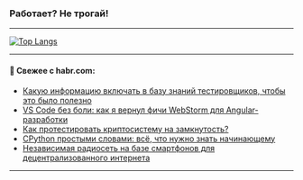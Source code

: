 ### Работает? Не трогай!

---
<!--
#### 🛠️ Technical stack:

![Java](https://img.shields.io/badge/Java-informational?logo=Oracle&style=flat&logoColor=white&color=FF4500)
![Kotlin](https://img.shields.io/badge/Kotlin-informational?logo=Kotlin&style=flat&logoColor=white&color=774D97)
![TS](https://img.shields.io/badge/TypeScript-informational?logo=typeScript&style=flat&logoColor=black&color=017acc)
![Python](https://img.shields.io/badge/Python-informational?logo=Python&style=flat&logoColor=black&color=ffdd54) <br>
![Spring](https://img.shields.io/badge/Spring-informational?logo=Spring&style=flat&logoColor=white&color=6DB33F) 
![SpringBoot](https://img.shields.io/badge/SpringBoot-informational?logo=SpringBoot&style=flat&logoColor=white&color=6DB33F)
![Nest](https://img.shields.io/badge/NestJS-informational?logo=NestJS&style=flat&logoColor=white&color=E0234E) 
![NodeJS](https://img.shields.io/badge/NodeJS-informational?logo=node.js&style=flat&logoColor=white&color=70A760)<br>
![PostgreSQL](https://img.shields.io/badge/PostgreSQL-informational?logo=PostgreSQL&style=flat&logoColor=white&color=DAA520)
![MongoDB](https://img.shields.io/badge/MongoDB-informational?logo=MongoDB&style=flat&logoColor=white&color=870000)
![Apache](https://img.shields.io/badge/Apache-informational?logo=apache&style=flat&logoColor=white&color=f74e28)

___ 
-->

<!--- #### 🛠️ : --->

[![Top Langs](https://github-readme-stats-82jvfl3w3-advtsettinggmailcoms-projects.vercel.app/api/top-langs/?username=zloylis&langs_count=10&hide_title=true&title_color=e6edf3&size_weight=0.5&count_weight=0.5&layout=compact&hide_progress=true&hide_border=true&theme=dracula&hide=css,makefile,cmake)](https://github.com/zloylis)

<!---


####  :octocat:&nbsp;&nbsp; Статистика:

![GitHub stats](https://github-readme-stats-u2qms2cxw-advtsettinggmailcoms-projects.vercel.app/api?username=zloylis&show_icons=true&hide_border=true&theme=dracula&title_color=e6edf3&include_all_commits=true&count_private=true&hide_rank=false&hide_title=true&rank_icon=github)
-->
---

#### 💬 Свежее с habr.com:

<!-- BLOG-POST-LIST:START -->
- [Какую информацию включать в базу знаний тестировщиков, чтобы это было полезно](https://habr.com/ru/articles/961452/?utm_source=habrahabr&utm_medium=rss&utm_campaign=961452)
- [VS Code без боли: как я вернул фичи WebStorm для Angular-разработки](https://habr.com/ru/articles/961442/?utm_source=habrahabr&utm_medium=rss&utm_campaign=961442)
- [Как протестировать криптосистему на замкнутость?](https://habr.com/ru/articles/961090/?utm_source=habrahabr&utm_medium=rss&utm_campaign=961090)
- [CPython простыми словами: всё, что нужно знать начинающему](https://habr.com/ru/companies/otus/articles/960206/?utm_source=habrahabr&utm_medium=rss&utm_campaign=960206)
- [Независимая радиосеть на базе смартфонов для децентрализованного интернета](https://habr.com/ru/articles/961360/?utm_source=habrahabr&utm_medium=rss&utm_campaign=961360)
<!-- BLOG-POST-LIST:END -->

---
